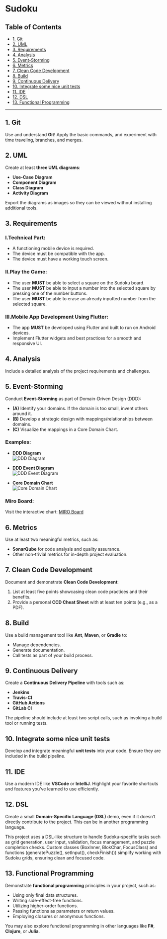 # Sudoku

## Table of Contents
- [1. Git](#1-git)
- [2. UML](#2-uml)
- [3. Requirements](#3-requirements)
- [4. Analysis](#4-analysis)
- [5. Event-Storming](#5-event-storming)
- [6. Metrics](#6-metrics)
- [7. Clean Code Development](#7-clean-code-development)
- [8. Build](#8-build)
- [9. Continuous Delivery](#9-continuous-delivery)
- [10. Integrate some nice unit tests](#10-integrate-some-nice-unit-tests)
- [11. IDE](#11-ide)
- [12. DSL](#12-dsl)
- [13. Functional Programming](#13-functional-programming)

---

## 1. Git
Use and understand **Git**! Apply the basic commands, and experiment with time traveling, branches, and merges.  

## 2. UML
Create at least **three UML diagrams**:
- **Use-Case Diagram**
- **Component Diagram**
- **Class Diagram**
- **Activity Diagram**

Export the diagrams as images so they can be viewed without installing additional tools.

## 3. Requirements
### I.Technical Part:
- A functioning mobile device is required.
- The device must be compatible with the app.
- The device must have a working touch screen.

### II.Play the Game:
- The user **MUST** be able to select a square on the Sudoku board.
- The user **MUST** be able to input a number into the selected square by pressing one of the number buttons.
- The user **MUST** be able to erase an already inputted number from the selected square.

### III.Mobile App Development Using Flutter:
- The app **MUST** be developed using Flutter and built to run on Android devices.
- Implement Flutter widgets and best practices for a smooth and responsive UI.

## 4. Analysis
Include a detailed analysis of the project requirements and challenges.

## 5. Event-Storming
Conduct **Event-Storming** as part of Domain-Driven Design (DDD):
- **(A)** Identify your domains. If the domain is too small, invent others around it.
- **(B)** Develop a strategic design with mappings/relationships between domains.
- **(C)** Visualize the mappings in a Core Domain Chart.

### Examples:
- **DDD Diagram**  
![DDD Diagram](https://github.com/user-attachments/assets/18213b2e-b731-42ab-a30a-05c94572b758)  

- **DDD Event Diagram**  
![DDD Event Diagram](https://github.com/user-attachments/assets/16360093-c6dc-40c0-b280-582ba2ccd10c)  

- **Core Domain Chart**  
![Core Domain Chart](https://github.com/user-attachments/assets/de8a96c8-1bff-41fe-b53e-ae63722dc753)  

### Miro Board:
Visit the interactive chart: [MIRO Board](https://miro.com/app/board/uXjVLMGPOiA=/)

## 6. Metrics
Use at least two meaningful metrics, such as:
- **SonarQube** for code analysis and quality assurance.
- Other non-trivial metrics for in-depth project evaluation.

## 7. Clean Code Development
Document and demonstrate **Clean Code Development**:
1. List at least five points showcasing clean code practices and their benefits.
2. Provide a personal **CCD Cheat Sheet** with at least ten points (e.g., as a PDF).

## 8. Build
Use a build management tool like **Ant**, **Maven**, or **Gradle** to:
- Manage dependencies.
- Generate documentation.
- Call tests as part of your build process.

## 9. Continuous Delivery
Create a **Continuous Delivery Pipeline** with tools such as:
- **Jenkins**
- **Travis-CI**
- **GitHub Actions**
- **GitLab CI**

The pipeline should include at least two script calls, such as invoking a build tool or running tests.

## 10. Integrate some nice unit tests
Develop and integrate meaningful **unit tests** into your code. Ensure they are included in the build pipeline.

## 11. IDE
Use a modern IDE like **VSCode** or **IntelliJ**. Highlight your favorite shortcuts and features you’ve learned to use efficiently.

## 12. DSL
Create a small **Domain-Specific Language (DSL)** demo, even if it doesn’t directly contribute to the project. This can be in another programming language.

This project uses a DSL-like structure to handle Sudoku-specific tasks such as grid generation, user input, validation, focus management, and puzzle completion checks. Custom classes (BoxInner, BlokChar, FocusClass) and functions (generatePuzzle(), setInput(), checkFinish()) simplify working with Sudoku grids, ensuring clean and focused code.

## 13. Functional Programming
Demonstrate **functional programming** principles in your project, such as:
- Using only final data structures.
- Writing side-effect-free functions.
- Utilizing higher-order functions.
- Passing functions as parameters or return values.
- Employing closures or anonymous functions.

You may also explore functional programming in other languages like **F#**, **Clojure**, or **Julia**.
